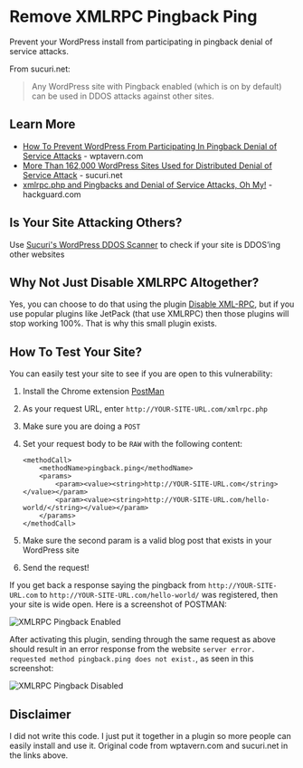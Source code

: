 Remove XMLRPC Pingback Ping
===========================

Prevent your WordPress install from participating in pingback denial of service attacks. 

From sucuri.net:

> Any WordPress site with Pingback enabled (which is on by default) can be used in DDOS attacks against other sites.

Learn More
----------

* [How To Prevent WordPress From Participating In Pingback Denial of Service Attacks](http://wptavern.com/how-to-prevent-wordpress-from-participating-in-pingback-denial-of-service-attacks) - wptavern.com
* [More Than 162,000 WordPress Sites Used for Distributed Denial of Service Attack](http://blog.sucuri.net/2014/03/more-than-162000-wordpress-sites-used-for-distributed-denial-of-service-attack.html) - sucuri.net
* [xmlrpc.php and Pingbacks and Denial of Service Attacks, Oh My!](http://hackguard.com/xmlrpc-php-ping-backs-hackers-denial-service-attacks) - hackguard.com

Is Your Site Attacking Others?
------------------------------

Use [Sucuri's WordPress DDOS Scanner](http://labs.sucuri.net/?is-my-wordpress-ddosing) to check if your site is DDOS’ing other websites

Why Not Just Disable XMLRPC Altogether?
---------------------------------------

Yes, you can choose to do that using the plugin [Disable XML-RPC](http://wordpress.org/plugins/disable-xml-rpc/), but if you use popular plugins like JetPack (that use XMLRPC) then those plugins will stop working 100%. That is why this small plugin exists.

How To Test Your Site?
----------------------

You can easily test your site to see if you are open to this vulnerability:

1. Install the Chrome extension [PostMan](http://www.getpostman.com/)
2. As your request URL, enter `http://YOUR-SITE-URL.com/xmlrpc.php`
3. Make sure you are doing a `POST`
4. Set your request body to be `RAW` with the following content:

    ```
    <methodCall>
        <methodName>pingback.ping</methodName>
        <params>
            <param><value><string>http://YOUR-SITE-URL.com</string></value></param>
            <param><value><string>http://YOUR-SITE-URL.com/hello-world/</string></value></param>
        </params>
    </methodCall>
    ```

5. Make sure the second param is a valid blog post that exists in your WordPress site
6. Send the request!

If you get back a response saying the pingback from `http://YOUR-SITE-URL.com` to `http://YOUR-SITE-URL.com/hello-world/` was registered, then your site is wide open. Here is a screenshot of POSTMAN:

![XMLRPC Pingback Enabled](https://raw.github.com/fooplugins/remove-xmlrpc-pingback-ping/master/xmlrpc_pingback_enabled.png)

After activating this plugin, sending through the same request as above should result in an error response from the website `server error. requested method pingback.ping does not exist.`, as seen in this screenshot:

![XMLRPC Pingback Disabled](https://raw.github.com/fooplugins/remove-xmlrpc-pingback-ping/master/xmlrpc_pingback_disabled.png)

Disclaimer
----------

I did not write this code. I just put it together in a plugin so more people can easily install and use it. Original code from wptavern.com and sucuri.net in the links above.
